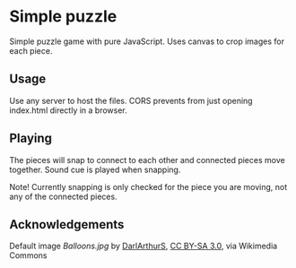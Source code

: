 # Simple puzzle

Simple puzzle game with pure JavaScript. Uses canvas to crop images for each piece.

## Usage

Use any server to host the files. CORS prevents from just opening index.html directly in a browser.

## Playing

The pieces will snap to connect to each other and connected pieces move together. Sound cue is played when snapping.

Note! Currently snapping is only checked for the piece you are moving, not any of the connected pieces.


## Acknowledgements

Default image *Balloons.jpg* by [DarlArthurS](https://commons.wikimedia.org/wiki/File:Colorado_Springs_Hot_Air_Balloon_Competition.jpg), [CC BY-SA 3.0](https://creativecommons.org/licenses/by-sa/3.0), via Wikimedia Commons
